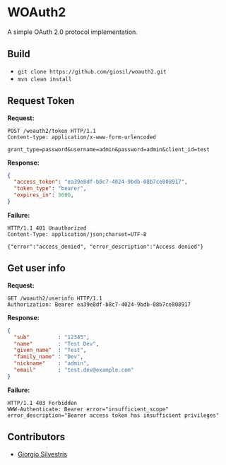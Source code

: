 # WOAuth2

A simple OAuth 2.0 protocol implementation.

## Build

- `git clone https://github.com/giosil/woauth2.git`
- `mvn clean install`

## Request Token

**Request:**

```
POST /woauth2/token HTTP/1.1
Content-type: application/x-www-form-urlencoded

grant_type=password&username=admin&password=admin&client_id=test
```

**Response:**

```json
{
  "access_token": "ea39e8df-b8c7-4024-9bdb-08b7ce808917",
  "token_type": "bearer",
  "expires_in": 3600,
}
```


**Failure:**

```
HTTP/1.1 401 Unauthorized
Content-Type: application/json;charset=UTF-8

{"error":"access_denied", "error_description":"Access denied"}
```


## Get user info

**Request:**

```
GET /woauth2/userinfo HTTP/1.1
Authorization: Bearer ea39e8df-b8c7-4024-9bdb-08b7ce808917
```

**Response:**

```json
{
  "sub"         : "12345",
  "name"        : "Test Dev",
  "given_name"  : "Test",
  "family_name" : "Dev",
  "nickname"    : "admin",
  "email"       : "test.dev@example.com"
}
```

**Failure:**

```
HTTP/1.1 403 Forbidden
WWW-Authenticate: Bearer error="insufficient_scope" error_description="Bearer access token has insufficient privileges"
```

## Contributors

* [Giorgio Silvestris](https://github.com/giosil)
